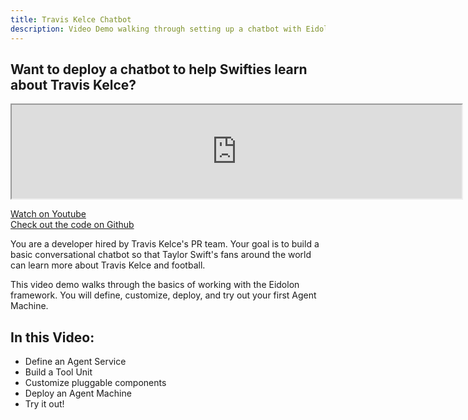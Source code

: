 ```yaml
---
title: Travis Kelce Chatbot
description: Video Demo walking through setting up a chatbot with Eidolon
---
```



## Want to deploy a chatbot to help Swifties learn about Travis Kelce?

<iframe width="720"
src="https://www.youtube.com/embed/jU_HYhWm6qE">
</iframe>

<a target="_blank" title="Swifties Demo" href="https://youtu.be/jU_HYhWm6qE">Watch on Youtube</a>
</br>
<a target="_blank" title="" href="https://github.com/eidolon-ai/eidolon/tree/main/examples/eidolon_examples/swifties">Check out the code on Github</a>

You are a developer hired by Travis Kelce's PR team. Your goal is to build a basic conversational chatbot so that Taylor Swift's fans around the world can learn more about Travis Kelce and football.

This video demo walks through the basics of working with the Eidolon framework. You will define, customize, deploy, and try out your first Agent Machine.


## In this Video:
* Define an Agent Service
* Build a Tool Unit
* Customize pluggable components
* Deploy an Agent Machine
* Try it out!